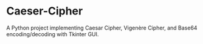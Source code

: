 # Caeser-Cipher
A Python project implementing Caesar Cipher, Vigenère Cipher, and Base64 encoding/decoding with Tkinter GUI.
